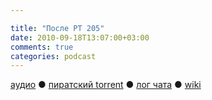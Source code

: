 ```yaml
---

title: "После РТ 205"
date: 2010-09-18T13:07:00+03:00
comments: true
categories: podcast
---
```

[аудио](http://cdn.radio-t.com/rt205post.mp3) ● [пиратский torrent](http://pirates.radio-t.com/torrents/rt205post.mp3.torrent) ● [лог чата](http://chat.radio-t.com/logs/radio-t-205.html) ● [wiki](http://wiki.radio-t.com/%D0%9F%D0%BE%D1%81%D0%BB%D0%B5_%D0%A0%D0%A2_205)<audio src="http://cdn.radio-t.com/rt205post.mp3" preload="none">
